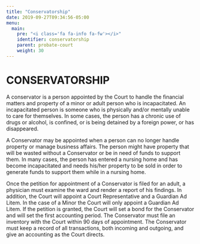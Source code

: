 ```yaml
---
title: "Conservatorship"
date: 2019-09-27T09:34:56-05:00
menu:
  main:
    pre: "<i class='fa fa-info fa-fw'></i>"
    identifier: conservatorship
    parent: probate-court
    weight: 30
---
```


# CONSERVATORSHIP

A conservator is a person appointed by the Court to handle the financial
matters and property of a minor or adult person who is incapacitated. An
incapacitated person is someone who is physically and/or mentally unable to
care for themselves. In some cases, the person has a chronic use of drugs or
alcohol, is confined, or is being detained by a foreign power, or has
disappeared.

A Conservator may be appointed when a person can no longer handle property or
manage business affairs. The person might have property that will be wasted without a Conservator or be in need of funds to support them. In many cases,
the person has entered a nursing home and has become incapacitated and needs
his/her property to be sold in order to generate funds to support them while in
a nursing home.

Once the petition for appointment of a Conservator is filed for an adult, a
physician must examine the ward and render a report of his findings. In
addition, the Court will appoint a Court Representative and a Guardian Ad
Litem. In the case of a Minor the Court will only appoint a Guardian Ad Litem.
If the petition is granted, the Court will set a bond for the Conservator and
will set the first accounting period. The Conservator must file an inventory
with the Court within 90 days of appointment. The Conservator must keep a
record of all transactions, both incoming and outgoing, and give an accounting
as the Court directs.

